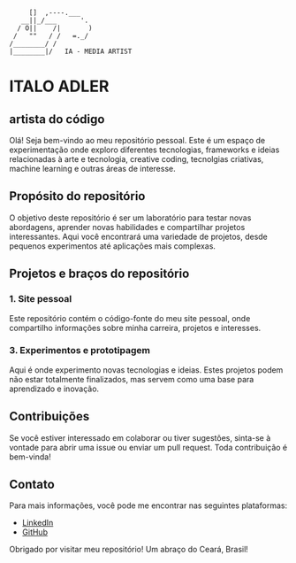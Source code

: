 
```text
     []  ,----.___
   __||_/___      '.
  / O||    /|       )
 /   ""   / /   =._/
/________/ /
|________|/   IA - MEDIA ARTIST 

```

# ITALO ADLER
## artista do código
Olá! Seja bem-vindo ao meu repositório pessoal. Este é um espaço de experimentação onde exploro diferentes tecnologias, frameworks e ideias relacionadas à arte e tecnologia, creative coding, tecnolgias criativas, machine learning e outras áreas de interesse.

## Propósito do repositório

O objetivo deste repositório é ser um laboratório para testar novas abordagens, aprender novas habilidades e compartilhar projetos interessantes. Aqui você encontrará uma variedade de projetos, desde pequenos experimentos até aplicações mais complexas.

## Projetos e braços do repositório

### 1. Site pessoal
Este repositório contém o código-fonte do meu site pessoal, onde compartilho informações sobre minha carreira, projetos e interesses.


### 3. Experimentos e prototipagem
Aqui é onde experimento novas tecnologias e ideias. Estes projetos podem não estar totalmente finalizados, mas servem como uma base para aprendizado e inovação.

## Contribuições

Se você estiver interessado em colaborar ou tiver sugestões, sinta-se à vontade para abrir uma issue ou enviar um pull request. Toda contribuição é bem-vinda!

## Contato

Para mais informações, você pode me encontrar nas seguintes plataformas:
- [LinkedIn](https://www.linkedin.com/in/italoadler)
- [GitHub](https://github.com/italoadler)

Obrigado por visitar meu repositório! Um abraço do Ceará, Brasil!

